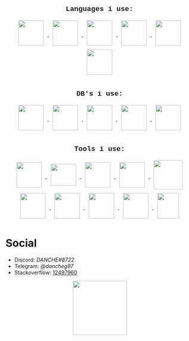 
## <p  align="center" style="font-family:courier;font-size:90%" size=212px> Languages i use: </p> 


<p align="center">
<a href='https://go.dev/'>
<img go align="center" style="padding-left: 10px; padding-right: 10px; padding-bottom: 10px;" width="68px" height="68px" src="https://juststickers.in/wp-content/uploads/2016/07/go-programming-language.png" /> 
</a>
<a href='https://www.python.org/'>
<img python align="center" style="padding-left: 10px; padding-right: 10px; padding-bottom: 10px;" width="68px"  height="68px" src="https://upload.wikimedia.org/wikipedia/commons/thumb/c/c3/Python-logo-notext.svg/1200px-Python-logo-notext.svg.png" />
</a>
<a href='https://docs.microsoft.com/en-us/dotnet/csharp/'>
<img c# align="center" style="padding-left: 10px; padding-right: 10px; padding-bottom: 10px;" width="68px"  height="68px" src="https://static.wikia.nocookie.net/wikies/images/4/43/Logo-csharp.png/revision/latest?cb=20180617092325&path-prefix=ru" />
</a>
<a href='https://dart.dev/'>
<img dart align="center" style="padding-left: 10px; padding-right: 10px; padding-bottom: 10px;" width="68px"  height="68px" src="https://upload.wikimedia.org/wikipedia/commons/7/7e/Dart-logo.png" />
</a>
<a href='https://www.typescriptlang.org/'>
<img dart align="center" style="padding-left: 10px; padding-right: 10px; padding-bottom: 10px;" width="68px"  height="68px" src="https://upload.wikimedia.org/wikipedia/commons/thumb/4/4c/Typescript_logo_2020.svg/1024px-Typescript_logo_2020.svg.png" />
</a>

</a>
<a href='https://www.javascript.com/'>
<img dart align="center" style="padding-left: 10px; padding-right: 10px; padding-bottom: 10px;" width="68px"  height="68px" src="https://cdn.iconscout.com/icon/free/png-256/javascript-2752148-2284965.png" />
</a>
</p>

## <p  align="center" style="font-family:courier;font-size:90%" size=212px> DB's i use: </p> 

<p align="center">
<a href='https://dgraph.io/'>
<img dgraph align="center" style="padding-left: 10px; padding-right: 10px; padding-bottom: 10px;" width="68px"  height="68px" src="https://techcrunch.com/wp-content/uploads/2017/12/dgraph-mascot.png" />
</a>
<a href='https://redis.io/'>
<img redis align="center" style="padding-left: 10px; padding-right: 10px; padding-bottom: 10px;" width="68px"  height="68px" src="https://camo.githubusercontent.com/4050472d0036e02ed3805e8329474f062eac6ae847ca0ac107d4889fa778711a/68747470733a2f2f6973332d73736c2e6d7a7374617469632e636f6d2f696d6167652f7468756d622f507572706c653132342f76342f31372f63642f61322f31376364613261302d623634312d633364302d336432322d3134313730346134306565662f49636f6e2e706e672f313230307836333062622e706e67" />
</a>
<a href='https://www.postgresql.org/'>
<img postgres align="center" style="padding-left: 10px; padding-right: 10px; padding-bottom: 10px;" width="68px"  height="68px" src="https://upload.wikimedia.org/wikipedia/commons/thumb/2/29/Postgresql_elephant.svg/1200px-Postgresql_elephant.svg.png" />
</a>
<a href='https://www.mongodb.com/'>
<img mongo align="center" style="padding-left: 10px; padding-right: 10px; padding-bottom: 10px;" width="68px"  height="68px" src="https://emanueleciriachi.net/wp-content/uploads/2019/01/logo-mongodb-png-mongodb-logo-png-400.png" />
</a>
<a href='https://github.com/google/leveldb'>
<img leveldb align="center" style="padding-left: 10px; padding-right: 10px; padding-bottom: 10px;" width="68px"  height="68px" src="https://cdn.freebiesupply.com/logos/large/2x/leveldb-logo-png-transparent.png" />
</a>
</p>


## <p  align="center" style="font-family:courier;font-size:90%" size=212px> Tools i use: </p> 

<p align="center">
<a href='https://git-scm.com/'>
<img git align="center" style="padding-left: 10px; padding-right: 10px; padding-bottom: 10px;" width="68px"  height="68px" src="https://git-scm.com/images/logos/downloads/Git-Icon-1788C.png" />
</a>
<a href='https://www.docker.com/'>
<img docker align="center" style="padding-left: 10px; padding-right: 10px; padding-bottom: 10px;" width="68px"  height="58px" src="https://iconape.com/wp-content/files/fr/370801/svg/docker-icon-logo-icon-png-svg.png" />
</a>
<a href='https://graphql.org/'>
<img graphql align="center" style="padding-left: 10px; padding-right: 10px; padding-bottom: 10px;" width="68px"  height="68px" src="https://upload.wikimedia.org/wikipedia/commons/thumb/1/17/GraphQL_Logo.svg/2048px-GraphQL_Logo.svg.png" />
</a>
<a href='https://swagger.io/'>
<img rest align="center" style="padding-left: 10px; padding-right: 10px; padding-bottom: 10px;" width="68px"  height="68px" src="https://upload.wikimedia.org/wikipedia/commons/a/ab/Swagger-logo.png" />
</a>
<a href='https://grpc.io/'>
<img protobuf align="center" style="padding-left: 10px; padding-right: 10px; padding-bottom: 10px;" width="78px"  height="78px" src="https://urbanonsoftware.com/assets/images/posts/grpc_in_dotnet/thumbnail2.png" />
</a>
<a href='https://kubernetes.io/'>
<img kuber align="center" style="padding-left: 10px; padding-right: 10px; padding-bottom: 10px;" width="68px"  height="68px" src="https://upload.wikimedia.org/wikipedia/commons/0/00/Kubernetes_%28container_engine%29.png" />
</a>
<a href='https://flutter.dev/'>
<img flutter align="center" style="padding-left: 10px; padding-right: 10px; padding-bottom: 10px;" width="68px"  height="68px" src="https://static.tildacdn.com/tild6634-3236-4237-b765-636562373338/flutter.svg" />
</a>
<a href='https://www.tensorflow.org/'>
<img tensorflow align="center" style="padding-left: 10px; padding-right: 10px; padding-bottom: 10px;" width="68px"  height="68px" src="https://upload.wikimedia.org/wikipedia/commons/thumb/2/2d/Tensorflow_logo.svg/1200px-Tensorflow_logo.svg.png" />
</a>
<a href='https://about.gitlab.com/'>
<img gitlab align="center" style="padding-left: 10px; padding-right: 10px; padding-bottom: 10px;" width="68px"  height="68px" src="https://cdn.iconscout.com/icon/free/png-256/gitlab-3521448-2944892.png" />
</a>
<a href='https://svelte.dev/'>
<img gitlab align="center" style="padding-left: 10px; padding-right: 10px; padding-bottom: 10px;" width="58px"  height="68px" src="https://upload.wikimedia.org/wikipedia/commons/thumb/1/1b/Svelte_Logo.svg/1702px-Svelte_Logo.svg.png" />
</a>
</p>

# Social

- Discord: *DANCHE#8722*
- Telegram: *@dancheg97*
- Stackoverflow: [12497960](https://stackoverflow.com/users/12497960/danila-fominyh)

<p align="center">
<center>
  <img gitlab align="center" style="padding-left: 10px; padding-right: 10px; padding-bottom: 10px;"  height="145px" src="https://thumbs.gfycat.com/AfraidHeavenlyCrossbill-max-1mb.gif" />
</center>
</p>
